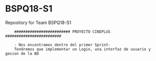 # BSPQ18-S1
Repository for Team BSPQ18-S1


        ######################### PROYECTO CINEPLUS #########################
        
        - Nos encontramos dentro del primer Sprint-
        Tendremos que implementar un Login, una interfaz de usuario y gesion de la BD
